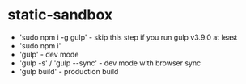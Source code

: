 # static-sandbox
* 'sudo npm i -g gulp' - skip this step if you run gulp v3.9.0 at least
* 'sudo npm i'
* 'gulp' - dev mode
* 'gulp -s' / 'gulp --sync' - dev mode with browser sync
* 'gulp build' - production build
